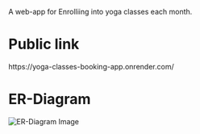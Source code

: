 A web-app for Enrolliing into yoga classes each month.
<h1>Public link</h1>https://yoga-classes-booking-app.onrender.com/
<h1>ER-Diagram</h1>
<img src='https://user-images.githubusercontent.com/82103607/207562597-936160c1-3202-47aa-bb87-a633261b8a8f.png' alt='ER-Diagram Image'>



